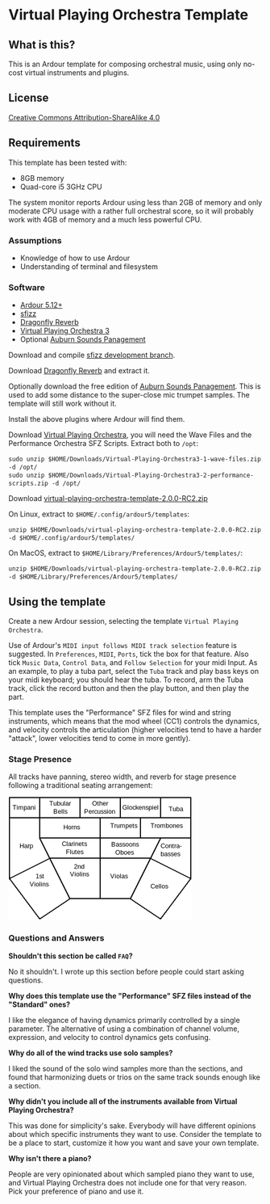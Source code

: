# Virtual Playing Orchestra Template

## What is this?
This is an Ardour template for composing orchestral music, using only no-cost virtual instruments and plugins.

## License

[Creative Commons Attribution-ShareAlike 4.0](https://creativecommons.org/licenses/by-sa/4.0/)

## Requirements
This template has been tested with:
* 8GB memory
* Quad-core i5 3GHz CPU

The system monitor reports Ardour using less than 2GB of memory and only moderate CPU usage with a rather full orchestral score, so it will probably work with 4GB of memory and a much less powerful CPU.

### Assumptions

* Knowledge of how to use Ardour
* Understanding of terminal and filesystem

### Software 

* [Ardour 5.12+](http://ardour.org/)
* [sfizz](https://sfz.tools/sfizz/)
* [Dragonfly Reverb](https://github.com/michaelwillis/dragonfly-reverb)
* [Virtual Playing Orchestra 3](http://virtualplaying.com/)
* Optional [Auburn Sounds Panagement](https://www.auburnsounds.com/products/Panagement.html)

Download and compile [sfizz development branch](https://github.com/sfztools/sfizz/tree/develop).

Download [Dragonfly Reverb](https://github.com/michaelwillis/dragonfly-reverb/releases/tag/2.0.0) and extract it.

Optionally download the free edition of [Auburn Sounds Panagement](https://www.auburnsounds.com/products/Panagement.html). This is used to add some distance to the super-close mic trumpet samples. The template will still work without it.

Install the above plugins where Ardour will find them.

Download [Virtual Playing Orchestra](http://virtualplaying.com/), you will need the Wave Files and the Performance Orchestra SFZ Scripts. Extract both to `/opt`:

```
sudo unzip $HOME/Downloads/Virtual-Playing-Orchestra3-1-wave-files.zip -d /opt/
sudo unzip $HOME/Downloads/Virtual-Playing-Orchestra3-2-performance-scripts.zip -d /opt/
```

Download [virtual-playing-orchestra-template-2.0.0-RC2.zip](https://github.com/michaelwillis/virtual-playing-orchestra-ardour-template/releases/download/2.0.0-RC2/virtual-playing-orchestra-template-2.0.0-RC2.zip)

On Linux, extract to `$HOME/.config/ardour5/templates`:

```
unzip $HOME/Downloads/virtual-playing-orchestra-template-2.0.0-RC2.zip -d $HOME/.config/ardour5/templates/
```

On MacOS, extract to `$HOME/Library/Preferences/Ardour5/templates/`:
```
unzip $HOME/Downloads/virtual-playing-orchestra-template-2.0.0-RC2.zip -d $HOME/Library/Preferences/Ardour5/templates/
```

## Using the template

Create a new Ardour session, selecting the template `Virtual Playing Orchestra`.

Use of Ardour's `MIDI input follows MIDI track selection` feature is suggested. In `Preferences`, `MIDI`, `Ports`, tick the box for that feature. Also tick `Music Data`, `Control Data`, and `Follow Selection` for your midi Input. As an example, to play a tuba part, select the `Tuba` track and play bass keys on your midi keyboard; you should hear the tuba. To record, arm the Tuba track, click the record button and then the play button, and then play the part.

This template uses the "Performance" SFZ files for wind and string instruments, which means that the mod wheel (CC1) controls the dynamics, and velocity controls the articulation (higher velocities tend to have a harder "attack", lower velocities tend to come in more gently). 

### Stage Presence

All tracks have panning, stereo width, and reverb for stage presence following a traditional seating arrangement:

![Seating Chart](seating.png)

### Questions and Answers

**Shouldn't this section be called `FAQ`?**

No it shouldn't. I wrote up this section before people could start asking questions.

**Why does this template use the "Performance" SFZ files instead of the "Standard" ones?**

I like the elegance of having dynamics primarily controlled by a single parameter. The alternative of using a combination of channel volume, expression, and velocity to control dynamics gets confusing.

**Why do all of the wind tracks use solo samples?**

I liked the sound of the solo wind samples more than the sections, and found that harmonizing duets or trios on the same track sounds enough like a section.

**Why didn't you include all of the instruments available from Virtual Playing Orchestra?**

This was done for simplicity's sake. Everybody will have different opinions about which specific instruments they want to use. Consider the template to be a place to start, customize it how you want and save your own template.

**Why isn't there a piano?**

People are very opinionated about which sampled piano they want to use, and Virtual Playing Orchestra does not include one for that very reason. Pick your preference of piano and use it.
